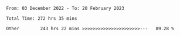 <!--START_SECTION:waka-->

```text
From: 03 December 2022 - To: 20 February 2023

Total Time: 272 hrs 35 mins

Other        243 hrs 22 mins >>>>>>>>>>>>>>>>>>>>>>---   89.28 %
```

<!--END_SECTION:waka-->